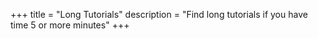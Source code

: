 +++
title = "Long Tutorials"
description = "Find long tutorials if you have time 5 or more minutes"
+++